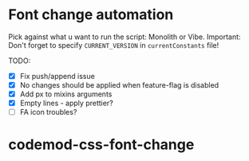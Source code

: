 # Font change automation

Pick against what u want to run the script: Monolith or Vibe. 
Important: Don't forget to specify `CURRENT_VERSION` in `currentConstants` file!

TODO:
- [x] Fix push/append issue
- [x] No changes should be applied when feature-flag is disabled
- [x] Add px to mixins arguments
- [x] Empty lines - apply prettier?
- [ ] FA icon troubles?
# codemod-css-font-change
